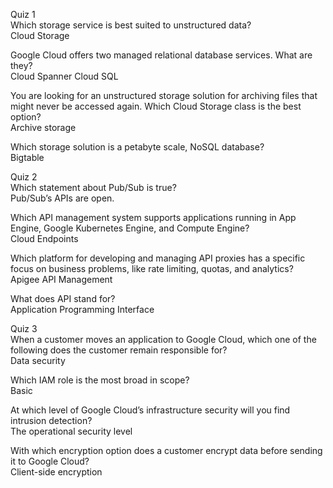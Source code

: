 Quiz 1<br>
Which storage service is best suited to unstructured data?<br>
Cloud Storage

Google Cloud offers two managed relational database services. What are they?<br>
Cloud Spanner Cloud SQL

You are looking for an unstructured storage solution for archiving files that might never be accessed again. Which Cloud Storage class is the best option?<br>
Archive storage

Which storage solution is a petabyte scale, NoSQL database?<br>
Bigtable

Quiz 2<br>
Which statement about Pub/Sub is true?<br>
Pub/Sub’s APIs are open.

Which API management system supports applications running in App Engine, Google Kubernetes Engine, and Compute Engine?<br>
Cloud Endpoints

Which platform for developing and managing API proxies has a specific focus on business problems, like rate limiting, quotas, and analytics?<br>
Apigee API Management

What does API stand for?<br>
Application Programming Interface

Quiz 3<br>
When a customer moves an application to Google Cloud, which one of the following does the customer remain responsible for?<br>
Data security

Which IAM role is the most broad in scope?<br>
Basic

At which level of Google Cloud’s infrastructure security will you find intrusion detection?<br>
The operational security level

With which encryption option does a customer encrypt data before sending it to Google Cloud?<br>
Client-side encryption


